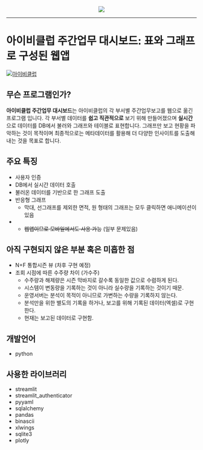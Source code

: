 <div align="center">
  <img src="http://www.ivyclub.co.kr/page/images/footer/slogan.png"><br>
</div>

---

# 아이비클럽 주간업무 대시보드: 표와 그래프로 구성된 웹앱
[![아이비클럽](http://www.ivyclub.co.kr/page/images/footer/logo.png)](http://www.ivyclub.co.kr)


## 무슨 프로그램인가?

**아이비클럽 주간업무 대시보드**는 아이비클럽의 각 부서별 주간업무보고를 웹으로 옮긴 프로그램 입니다.
각 부서별 데이터를 **쉽고 직관적으로** 보기 위해 만들어졌으며 **실시간**으로 데이터를 DB에서 불러와 그래프와 테이블로
표현합니다. 그래프만 보고 현황을 파악하는 것이 목적이며 최종적으로는 메타데이터를 활용해 더 다양한 인사이트를
도출해내는 것을 목표로 합니다.



## 주요 특징

- 사용자 인증
- DB에서 실시간 데이터 호출
- 불러온 데이터를 기반으로 한 그래프 도출
- 반응형 그래프
  - 막대, 선그래프를 제외한 면적, 원 형태의 그래프는 모두 클릭하면 애니메이션이 있음
- - ~~웹앱이므로 모바일에서도 사용 가능~~ (일부 문제있음)



## 아직 구현되지 않은 부분 혹은 미흡한 점

- N+F 통합시즌 뷰 (차후 구현 예정)
- 조회 시점에 따른 수주량 차이 (가수주)
  - 수주량과 해제량은 시즌 막바지로 갈수록 동일한 값으로 수렴하게 된다.
  - 시스템이 변동량을 기록하는 것이 아니라 실수량을 기록하는 것이기 때문.
  - 운영서버는 분석이 목적이 아니므로 가변하는 수량을 기록하지 않는다.
  - 분석만을 위한 별도의 기록을 하거나, 보고를 위해 기록된 데이터(엑셀)로 구현한다.
  - 현재는 보고된 데이터로 구현함.


## 개발언어

- python



## 사용한 라이브러리

- streamlit
- streamlit_authenticator
- pyyaml
- sqlalchemy
- pandas
- binascii
- xlwings
- sqlite3
- plotly
